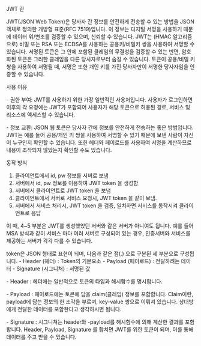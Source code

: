 JWT 란

JWT(JSON Web Token)은 당사자 간 정보를 안전하게 전송할 수 있는 방법을 JSON 객체로 정의한 개방형 표준(RFC 7519)입니다.
이 정보는 디지털 서명을 사용하기 때문에 데이터 위/변조를 검증할 수 있으며, 신뢰할 수 있습니다.
JWT는 (HMAC 알고리즘으로) 비밀 또는 RSA 또는 ECDSA를 사용하는 공용키/비밀키 쌍을 사용하여 서명할 수 있습니다.
서명된 토큰은 그 안에 포함된 클레임의 무결성을 검증할 수 있는 반면,
암호화된 토큰은 그러한 클레임을 다른 당사자로부터 숨길 수 있습니다.
토큰이 공용/비밀 키 쌍을 사용하여 서명될 때, 서명은 또한 개인 키를 가진 당사자만이 서명한 당사자임을 인증할 수 있습니다.



사용 이유

\- 권한 부여: JWT를 사용하기 위한 가장 일반적인 사용처입니다.
사용자가 로그인하면 이후의 각 요청에는 JWT가 포함되어 사용자가 해당 토큰으로 허용된 경로,
서비스 및 리소스에 액세스할 수 있습니다.

\- 정보 교환: JSON 웹 토큰은 당사자 간에 정보를 안전하게 전송하는 좋은 방법입니다.
JWT는 예를 들어 공용/개인 키 쌍을 사용하여 서명할 수 있기 때문에 보낸 사람이 자신이 누구인지 확인할 수 있습니다.
또한 헤더와 페이로드를 사용하여 서명을 계산하므로 내용이 조작되지 않았는지 확인할 수도 있습니다.



동작 방식



1. 클라이언트에서 id, pw 정보를 서버로 보냄
2. 서버에서 id, pw 정보를 이용하여 JWT token 을 생성함
3. 서버에서 클라이언트로 JWT token 을 보냄
4. 클라이언트에서 서버로 서비스 요청시, JWT token 을 같이 보냄.
5. 서버에서 서비스 처리시, JWT token 을 검증, 일치하면 서비스를 동작시켜 클라이언트로 응답



이 때, 4~5 부분은 JWT를 생성했었던 서버와 같은 서버가 아니여도 됩니다.
예를 들어 MSA 방식과 같이 서비스 마다 여러 서버로 구성되어 있는 경우,
인증서버와 서비스를 제공하는 서버가 각각 다를 수 있습니다.





token은 JSON 형태로 표현이 되며, 다음과 같은 점(.) 으로 구분된 세 부분으로 구성됩니다.
\- Header (헤더) : Token의 기본요소
\- Payload (페이로드) : 전달하려는 데이터
\- Signature (시그니쳐) : 서명된 값

\- Header : 헤더에는 일반적으로 토큰의 타입과 해시함수를 명시합니다. 

\- Payload : 페이로드에는 토큰에 담을 claim(클레임) 정보를 포함합니다. Claim이란, payload에 담는 정보의 한 조각을 부르며, key-value 쌍으로 이뤄져 있습니다.
상대방에게 전달한 데이터를 포함한다고 생각하시면 됩니다.

\- Signature : 시그니쳐는 header와 -payload를 해시함수에 의해 계산한 결과를 포함합니다.
Header, Payload, Signature 를 합치면 JWT를 위한 토큰이 되며, 이를 통해 데이터를 주고 받을 수 있습니다.